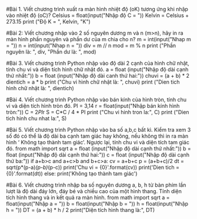 #Bài 1. Viết chương trình xuất ra màn hình nhiệt độ (oK) tương ứng khi nhập vào nhiệt độ (oC)?
Celsius = float(input("Nhập độ C = "))
Kelvin = Celsius + 273.15
print ("Độ K = ", Kelvin, "K")

#Bài 2: Viết chương nhập vào 2 số nguyên dương m và n (m>n), hãy in ra màn hình phần nguyên và phần dư của m chia cho n?
m = int(input("Nhap m = "))
n = int(input("Nhap n = "))
div = m // n
mod = m % n
print ("Phần nguyên là: ", div, "Phần dư là: ", mod)

#Bài 3. Viết chương trình  Python nhập vào độ dài 2 cạnh của hình chữ nhật, tính chu vi và diện tích hình chữ nhật đó.
a = float (input("Nhập độ dài cạnh thứ nhất:"))
b = float (input("Nhập độ dài canh thứ hai:"))
chuvi = (a + b) * 2
dientich = a * b
print ("Chu vi hình chữ nhật là: ", chuvi)
print ("Dien tich hình chữ nhật là: ", dientich)

#Bài 4. Viết chương trình  Python nhập vào bán kính của hình tròn, tính chu vi và diện tích hình tròn đó.
PI = 3,14
r = float(input("Nhập bán kính hình tròn:"))
C = 2*PI*r
S = C*C / 4 * PI
print ("Chu vi hinh tron la:", C)
print ("Dien tich hinh chu nhat la:", S)

#Bài 5. Viết chương trình  Python nhập vào ba số a,b,c bất kì. Kiểm tra xem 3 số đó có thể  là độ dài ba cạnh tam giác hay không, nếu  không  thì in  ra màn  hình  ‘ Không tạo thành tam giác’. Ngược lại, tính chu vi và diện tích tam giác đó.
from math import sqrt
a = float (input("Nhập độ dài cạnh thứ nhất:"))
b = float (input("Nhập độ dài cạnh thứ hai:"))
c = float (input("Nhập độ dài cạnh thứ ba:"))
if a+b>c and a+c>b and b+c>a:
   cv = a+b+c
   p = (a+b+c)/2
   dt = sqrt(p*(p-a)*(p-b)*(p-c))
   print('Chu vi = {0}'.format(cv))
   print('Dien tich = {0}'.format(dt))
else: print('Không tạo thành tam giác')

#Bài 6. Viết chương trình nhập ba số nguyên dương a, b, h từ bàn phím lần lượt là độ dài đáy lớn, đáy bé và chiều cao của một hình thang. Tính diện tích hình thang và in kết quả ra màn hình.
from math import sqrt
a = float(input("Nhập a = "))
b = float(input("Nhập b = "))
h = float(input("Nhập h = "))
DT = (a + b) * h / 2
print("Diện tích hình thang là:", DT)
